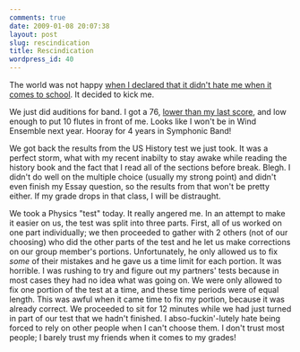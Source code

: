 ```yaml
---
comments: true
date: 2009-01-08 20:07:38
layout: post
slug: rescindication
title: Rescindication
wordpress_id: 40
---
```


The world was not happy [when I declared that it didn't hate me when it comes to school](http://sasheldon.wordpress.com/2009/01/05/semester-2-schedule/). It decided to kick me.

We just did auditions for band. I got a 76, [lower than my last score](http://sasheldon.wordpress.com/2008/09/25/auditions/), and low enough to put 10 flutes in front of me. Looks like I won't be in Wind Ensemble next year. Hooray for 4 years in Symphonic Band!

We got back the results from the US History test we just took. It was a perfect storm, what with my recent inabilty to stay awake while reading the history book and the fact that I read all of the sections before break. Blegh. I didn't do well on the multiple choice (usually my strong point) and didn't even finish my Essay question, so the results from that won't be pretty either. If my grade drops in that class, I will be distraught.

We took a Physics "test" today. It really angered me. In an attempt to make it easier on us, the test was split into three parts. First, all of us worked on one part individually; we then proceeded to gather with 2 others (not of our choosing) who did the other parts of the test and he let us make corrections on our group member's portions. Unfortunately, he only allowed us to fix _some_ of their mistakes and he gave us a time limit for each portion. It was horrible. I was rushing to try and figure out my partners' tests because in most cases they had no idea what was going on. We were only allowed to fix one portion of the test at a time, and these time periods were of equal length. This was awful when it came time to fix my portion, because it was already correct. We proceeded to sit for 12 minutes while we had just turned in part of our test that we hadn't finished. I abso-fuckin'-lutely hate being forced to rely on other people when I can't choose them. I don't trust most people; I barely trust my friends when it comes to my grades!
